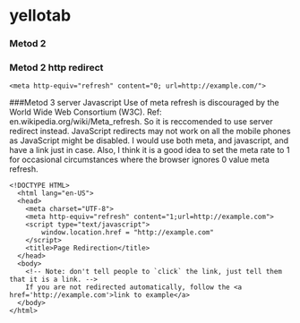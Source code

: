 yellotab
========

### Metod 2
      
 <html>
     <head>
     <title> Yellotab.se </TITLE>
     </head>
        <frameset cols ="100%,*" border="0" framespacing="0">
        <frame src=" http://yellotab.com">
        </frameset>
    <body>
     <noframes>
       <a href=" http://yellotab.com "> http://yellotab.com </a>
      </noframes>
    </body>
 </html>

### Metod 2 http redirect

    <meta http-equiv="refresh" content="0; url=http://example.com/"> 




###Metod 3 server Javascript
Use of meta refresh is discouraged by the World Wide Web Consortium (W3C). Ref: en.wikipedia.org/wiki/Meta_refresh. So it is reccomended to use server redirect instead. JavaScript redirects may not work on all the mobile phones as JavaScript might be disabled.
I would use both meta, and javascript, and have a link just in case. Also, I think it is a good idea to set the meta rate to 1 for occasional circumstances where the browser ignores 0 value meta refresh.

    <!DOCTYPE HTML>
      <html lang="en-US">
      <head>
        <meta charset="UTF-8">
        <meta http-equiv="refresh" content="1;url=http://example.com">
        <script type="text/javascript">
            window.location.href = "http://example.com"
        </script>
        <title>Page Redirection</title>
      </head>
      <body>
        <!-- Note: don't tell people to `click` the link, just tell them that it is a link. -->
        If you are not redirected automatically, follow the <a href='http://example.com'>link to example</a>
      </body>
    </html>
